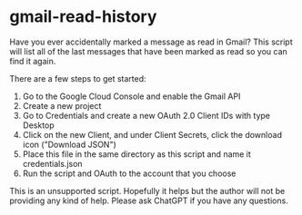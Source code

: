 # gmail-read-history
Have you ever accidentally marked a message as read in Gmail? This script will list all of the last messages that have been marked as read so you can find it again.

There are a few steps to get started:
1. Go to the Google Cloud Console and enable the Gmail API
2. Create a new project
3. Go to Credentials and create a new OAuth 2.0 Client IDs with type Desktop
4. Click on the new Client, and under Client Secrets, click the download icon ("Download JSON")
5. Place this file in the same directory as this script and name it credentials.json
6. Run the script and OAuth to the account that you choose

This is an unsupported script. Hopefully it helps but the author will not be providing any kind of help. Please ask ChatGPT if you have any questions.

